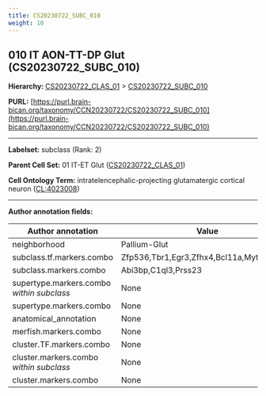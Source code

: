 ```yaml
---
title: CS20230722_SUBC_010
weight: 10
---
```

## 010 IT AON-TT-DP Glut (CS20230722_SUBC_010)
<b>Hierarchy: </b>
[CS20230722_CLAS_01](../CS20230722_CLAS_01) >
[CS20230722_SUBC_010](../CS20230722_SUBC_010)

**PURL:** [https://purl.brain-bican.org/taxonomy/CCN20230722/CS20230722_SUBC_010](https://purl.brain-bican.org/taxonomy/CCN20230722/CS20230722_SUBC_010)

---


**Labelset:** subclass (Rank: 2)

**Parent Cell Set:** 01 IT-ET Glut ([CS20230722_CLAS_01](../CS20230722_CLAS_01))



**Cell Ontology Term:**  intratelencephalic-projecting glutamatergic cortical neuron ([CL:4023008](https://www.ebi.ac.uk/ols/ontologies/cl/terms?obo_id=CL:4023008)) 

[MARKER GENES.]: #


---

[TRANSFERRED ANNOTATIONS.]: #


[AUTHOR ANNOTATION FIELDS.]: #


**Author annotation fields:**

| Author annotation | Value |
|-------------------|-------|
|neighborhood|Pallium-Glut|
|subclass.tf.markers.combo|Zfp536,Tbr1,Egr3,Zfhx4,Bcl11a,Myt1l,Lin28b|
|subclass.markers.combo|Abi3bp,C1ql3,Prss23|
|supertype.markers.combo _within subclass_|None|
|supertype.markers.combo|None|
|anatomical_annotation|None|
|merfish.markers.combo|None|
|cluster.TF.markers.combo|None|
|cluster.markers.combo _within subclass_|None|
|cluster.markers.combo|None|
